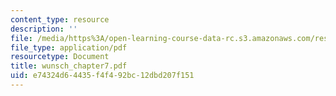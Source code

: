 ```yaml
---
content_type: resource
description: ''
file: /media/https%3A/open-learning-course-data-rc.s3.amazonaws.com/res-12-000-evolution-of-physical-oceanography-spring-2007/e74324d64435f4f492bc12dbd207f151_wunsch_chapter7.pdf
file_type: application/pdf
resourcetype: Document
title: wunsch_chapter7.pdf
uid: e74324d6-4435-f4f4-92bc-12dbd207f151
---
```

